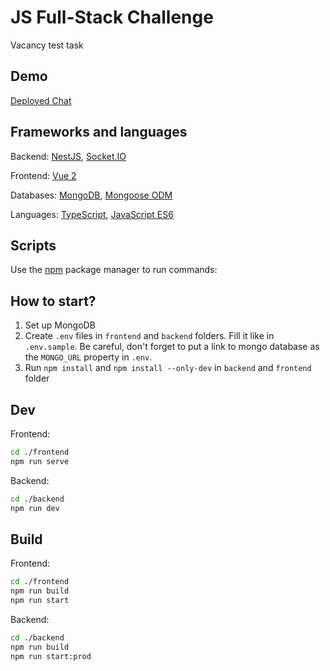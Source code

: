 # JS Full-Stack Challenge

Vacancy test task

## Demo
[Deployed Chat](https://full-stack-genesis-frontend.herokuapp.com)

## Frameworks and languages
Backend: [NestJS](https://nestjs.com/), [Socket.IO](https://socket.io/)

Frontend:  [Vue 2](https://vuejs.org/)

Databases: [MongoDB](https://www.mongodb.com/), [Mongoose ODM](https://mongoosejs.com/)

Languages: [TypeScript](https://www.typescriptlang.org/), [JavaScript ES6](https://developer.mozilla.org/en-US/docs/Web/JavaScript)
## Scripts

Use the [npm](https://www.npmjs.com/get-npm) package manager to run commands:

## How to start?
1) Set up MongoDB
2) Create `.env` files in `frontend` and `backend` folders. Fill it like in `.env.sample`. Be careful, don't forget to put a link to mongo database as the `MONGO_URL` property in `.env`. 
3) Run `npm install` and `npm install --only-dev` in `backend` and `frontend` folder
## Dev
Frontend:
```bash
cd ./frontend
npm run serve
````

Backend:
```bash
cd ./backend
npm run dev
````

## Build
Frontend:
```bash
cd ./frontend
npm run build
npm run start
````

Backend:
```bash
cd ./backend
npm run build
npm run start:prod
````


